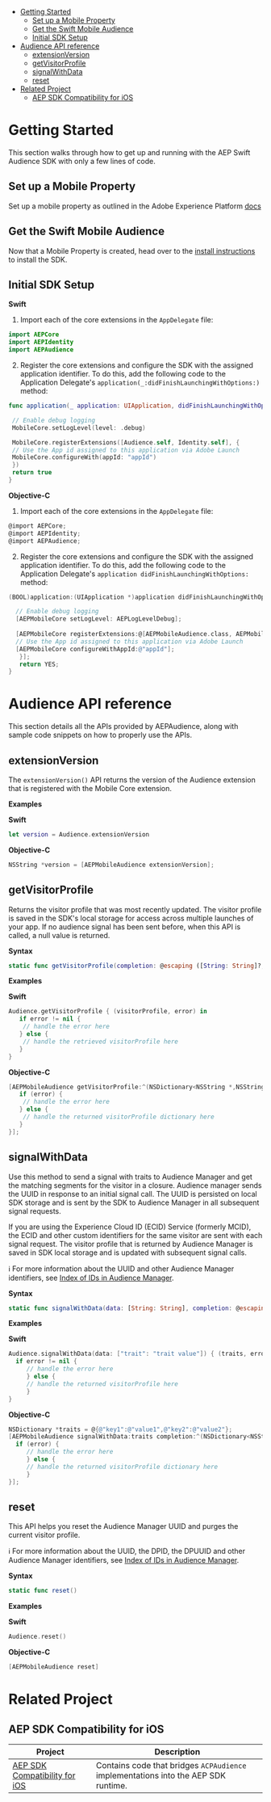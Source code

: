 
- [Getting Started](#getting-started)
  * [Set up a Mobile Property](#set-up-a-mobile-property)
  * [Get the Swift Mobile Audience](#get-the-swift-mobile-audience)
  * [Initial SDK Setup](#initial-sdk-setup)
- [Audience API reference](#audience-api-reference)
  * [extensionVersion](#extensionversion)
  * [getVisitorProfile](#getvisitorprofile)
  * [signalWithData](#signalwithdata)
  * [reset](#reset)
- [Related Project](#related-project)
  * [AEP SDK Compatibility for iOS](#aep-sdk-compatibility-for-ios)

# Getting Started

This section walks through how to get up and running with the AEP Swift Audience SDK with only a few lines of code.

## Set up a Mobile Property

Set up a mobile property as outlined in the Adobe Experience Platform [docs](https://aep-sdks.gitbook.io/docs/getting-started/create-a-mobile-property)

## Get the Swift Mobile Audience

Now that a Mobile Property is created, head over to the [install instructions](https://github.com/adobe/aepsdk-audience-ios#installation) to install the SDK.

## Initial SDK Setup

**Swift**

1. Import each of the core extensions in the `AppDelegate` file:

```swift
import AEPCore
import AEPIdentity
import AEPAudience
```

2. Register the core extensions and configure the SDK with the assigned application identifier.
   To do this, add the following code to the Application Delegate's `application(_:didFinishLaunchingWithOptions:)` method:

```swift
func application(_ application: UIApplication, didFinishLaunchingWithOptions launchOptions: [UIApplication.LaunchOptionsKey: Any]?) -> Bool {

 // Enable debug logging
 MobileCore.setLogLevel(level: .debug)

 MobileCore.registerExtensions([Audience.self, Identity.self], {
 // Use the App id assigned to this application via Adobe Launch
 MobileCore.configureWith(appId: "appId") 
 })  
 return true
}
```

**Objective-C**

1. Import each of the core extensions in the `AppDelegate` file:

```objective-c
@import AEPCore;
@import AEPIdentity;
@import AEPAudience;
```

2. Register the core extensions and configure the SDK with the assigned application identifier.
   To do this, add the following code to the Application Delegate's 
   `application didFinishLaunchingWithOptions:` method:

```objective-c
(BOOL)application:(UIApplication *)application didFinishLaunchingWithOptions:(NSDictionary *)launchOptions

  // Enable debug logging
  [AEPMobileCore setLogLevel: AEPLogLevelDebug];
    
  [AEPMobileCore registerExtensions:@[AEPMobileAudience.class, AEPMobileIdentity.class] completion:^{
  // Use the App id assigned to this application via Adobe Launch
  [AEPMobileCore configureWithAppId:@"appId"];
   }];
   return YES;
}
```




# Audience API reference

This section details all the APIs provided by AEPAudience, along with sample code snippets on how to properly use the APIs.

## extensionVersion

The `extensionVersion()` API returns the version of the Audience extension that is registered with the Mobile Core extension.

**Examples**

**Swift**

```swift
let version = Audience.extensionVersion
```

**Objective-C**

```objective-c
NSString *version = [AEPMobileAudience extensionVersion];
```



## getVisitorProfile

Returns the visitor profile that was most recently updated. The visitor profile is saved in the SDK's local storage for access across multiple launches of your app. If no audience signal has been sent before, when this API is called, a null value is returned.

**Syntax**

```swift
static func getVisitorProfile(completion: @escaping ([String: String]?, Error?) -> Void)
```

**Examples**

**Swift**

```swift
Audience.getVisitorProfile { (visitorProfile, error) in
   if error != nil {
    // handle the error here
   } else {
    // handle the retrieved visitorProfile here
   }
}
```

**Objective-C**

```objective-c
[AEPMobileAudience getVisitorProfile:^(NSDictionary<NSString *,NSString *> * _Nullable visitorProfile, NSError * _Nullable error) {
   if (error) {
    // handle the error here
   } else {
    // handle the returned visitorProfile dictionary here
   }
}];
```



## signalWithData

Use this method to send a signal with traits to Audience Manager and get the matching segments for the visitor in a closure. Audience manager sends the UUID in response to an initial signal call. The UUID is persisted on local SDK storage and is sent by the SDK to Audience Manager in all subsequent signal requests.

If you are using the Experience Cloud ID \(ECID\) Service \(formerly MCID\), the ECID and other custom identifiers for the same visitor are sent with each signal request. The visitor profile that is returned by Audience Manager is saved in SDK local storage and is updated with subsequent signal calls.

ℹ️ For more information about the UUID and other Audience Manager identifiers, see [Index of IDs in Audience Manager](https://marketing.adobe.com/resources/help/en_US/aam/ids-in-aam.html).


**Syntax**

```swift
static func signalWithData(data: [String: String], completion: @escaping ([String: String]?, Error?) -> Void) 
```

**Examples**

**Swift**

```swift
Audience.signalWithData(data: ["trait": "trait value"]) { (traits, error) in
  if error != nil {
     // handle the error here
     } else {
     // handle the returned visitorProfile here
     }
}
```

**Objective-C**

```objective-c
NSDictionary *traits = @{@"key1":@"value1",@"key2":@"value2"};
[AEPMobileAudience signalWithData:traits completion:^(NSDictionary<NSString *,NSString *> * _Nullable visitorProfile, NSError* _Nullable error) {
  if (error) {
     // handle the error here
     } else {
     // handle the returned visitorProfile dictionary here
     }
}];
```



## reset

This API helps you reset the Audience Manager UUID and purges the current visitor profile.

ℹ️ For more information about the UUID, the DPID, the DPUUID and other Audience Manager identifiers, see [Index of IDs in Audience Manager](https://marketing.adobe.com/resources/help/en_US/aam/ids-in-aam.html).

**Syntax**

```swift
static func reset()
```

**Examples**

**Swift**

```swift
Audience.reset()
```

**Objective-C**

```objective-c
[AEPMobileAudience reset]
```

# Related Project

## AEP SDK Compatibility for iOS

| Project                                                      | Description                                                  |
| ------------------------------------------------------------ | ------------------------------------------------------------ |
| [AEP SDK Compatibility for iOS](https://github.com/adobe/aepsdk-compatibility-ios) | Contains code that bridges `ACPAudience` implementations into the AEP SDK runtime. |

